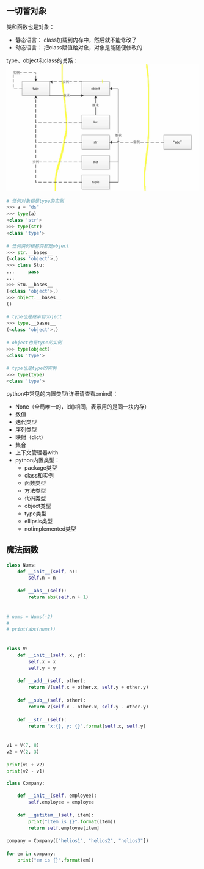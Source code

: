 
## 一切皆对象

类和函数也是对象：
- 静态语言： class加载到内存中，然后就不能修改了
- 动态语言： 把class赋值给对象，对象是能随便修改的


type、object和class的关系：
![](./type_class_object.png)

```python
# 任何对象都是type的实例
>>> a = "ds"
>>> type(a)
<class 'str'>
>>> type(str)
<class 'type'>

# 任何类的根基类都是object
>>> str.__bases__
(<class 'object'>,)
>>> class Stu:
...     pass
...
>>> Stu.__bases__
(<class 'object'>,)
>>> object.__bases__
()

# type也是继承自object
>>> type.__bases__
(<class 'object'>,)

# object也是type的实例
>>> type(object)
<class 'type'>

# type也是type的实例
>>> type(type)
<class 'type'>

```
python中常见的内置类型(详细请查看xmind)：
- None（全局唯一的，id()相同，表示用的是同一块内存）
- 数值
- 迭代类型
- 序列类型
- 映射（dict）
- 集合
- 上下文管理器with
- python内置类型：
    + package类型
    + class和实例
    + 函数类型
    + 方法类型
    + 代码类型
    + object类型
    + type类型
    + ellipsis类型
    + notimplemented类型


## 魔法函数

```python
class Nums:
    def __init__(self, n):
        self.n = n

    def __abs__(self):
        return abs(self.n + 1)


# nums = Nums(-2)
#
# print(abs(nums))


class V:
    def __init__(self, x, y):
        self.x = x
        self.y = y

    def __add__(self, other):
        return V(self.x + other.x, self.y + other.y)

    def __sub__(self, other):
        return V(self.x - other.x, self.y - other.y)

    def __str__(self):
        return "x:{}, y: {}".format(self.x, self.y)


v1 = V(7, 8)
v2 = V(2, 3)

print(v1 + v2)
print(v2 - v1)
```

```python
class Company:

    def __init__(self, employee):
        self.employee = employee

    def __getitem__(self, item):
        print("item is {}".format(item))
        return self.employee[item]

company = Company(["helios1", "helios2", "helios3"])

for em in company:
    print("em is {}".format(em))
```
